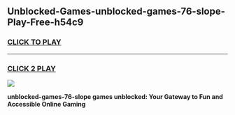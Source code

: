 
## Unblocked-Games-unblocked-games-76-slope-Play-Free-h54c9
<h3>
<a href="https://premium76.site?title=unblocked-games-76-slope&ref=20A">CLICK TO PLAY</a></h3>
<hr>

<h3>
<a href="https://premium76.site?title=unblocked-games-76-slope&ref=20A">CLICK 2 PLAY</a>
  
</h3>

<a href="https://premium76.site?title=unblocked-games-76-slope&ref=20A"><img src="https://clearcache.store/games.png"></a>


**unblocked-games-76-slope games unblocked: Your Gateway to Fun and Accessible Online Gaming**
